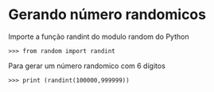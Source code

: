 Gerando número randomicos
===

Importe a função randint do modulo random do Python

    >>> from random import randint

Para gerar um número randomico com 6 dígitos

    >>> print (randint(100000,999999))
